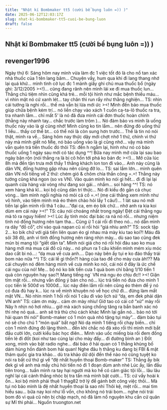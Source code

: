 ```yaml
---
title: "Nhật kí Bombmaker tt5 (cười bể bụng luôn =)) )"
date: 2025-06-12T12:03:17Z
slug: nhat-ki-bombmaker-tt5-cuoi-be-bung-luon
draft: false
---
```


## Nhật kí Bombmaker tt5 (cười bể bụng luôn =)) )

## revenger1996

Ngày thứ 6:
Sáng hôm nay mình vừa làm đc 1 việc tốt đó là cho nổ tan xác nhà thuốc của 1 tên lang băm…
Chuyện vầy, hum qua khi đi lang thang nhớ lại quá khứ… mình tình cờ lục đc 1 mảnh giấy ghi chú mua thuốc bổ (ngày ghi: 3/12/2005 ><!)… cũng đang rãnh nên mình lái xe đi mua thuốc lun…
Thằng chủ tiệm nhìn cũng khá trẻ… mỗi tội hình như mắc bệnh thiếu máu… vì nhìn mặt nó cứ xanh lét… tay chân thì run rẩy như thằng nghiện…
TS: nhìn cái tướng là nghi rồi… thế mà vẫn bị lừa mới ức ><!
Mình đến bảo mua thuốc giúp chữa bệnh kém trí… nó liền chạy vào xách 1 cuốn ca-ta-lô thuốc ra tra, tra nhanh lắm… chỉ mất 5’ là nó đã đưa mình cái đơn thuốc hoàn chỉnh (thằng này nhanh tay… chắc trước làm trôm )… Nó đảm bảo vs mình là uống thuốc này vào là gì cũng nhớ! Mình cũng ko tin lắm… nên đứng đó uống thử 1 liều… thấy cơ thể bt… có thể nói là còn sung hơn trước… Thế là tin nó nói thật, mình ra về…
Sáng hôm nay thức dậy mới chợt nhớ 1 thứ, chính vì thứ này mà mình giết nó 
Miẹ, nó bảo uống vào là gì cũng nhớ… vậy mà mình vẫn quên trả tiền thuốc đó thôi 
TS: đến h ngẫm lại, hình như nó có bảo thuốc uống 1 ngày sau mới có tác dụng ^^! 
Bữa nay mình mở cửa lại sau bao ngày bận rộn (nói thẳng ra là bị cô hồn tới phá ko bán đc ><!)… Mở cửa lúc 8h mà đến tận trưa mới thấy 1 thằng khách lon ton đi vào…
Anh này cũng là dân VN, đồng hương gặp nhau nên cũng đỡ lo…
TS: sai lầm lớn… mình quên dân VN nổi tiếng về 2 thứ: chém gió & chôm chỉa thần công =.=!
Thằng này tướng cũng khá ngon (so vs VN). Vào quán mình ko nói gì hết… đi đi lại lại quanh cửa hàng vài vòng như đang soi gái… nhầm… soi hàng ^^!
TS: nó xem hàng khá kĩ… koi bộ cũng dân trí thức…
Nó đi kiểu đó gần cả chục vòng… làm mình ngồi nghía nó mỏi cả cố =.=! (mẹ cái thằng xem mình như vô hình, vào tiệm mình mà éo thèm chào hỏi lấy 1 câu!)… 1 lát sau nó mới tiến lại gần mình rồi thả 1 câu....”đại ca, em éo bik chữ… nhờ anh ra kia koi dùm em cái này ><!”
TS: câu nói choáng nhất trong ngày! Đệt cái thằng ngu mà tỏ ra nguy hiểm! ><!
Lúc ấy tính móc đại bác ra nả nó rồi… nhưng niệm tình nó đồng hương nên tạm tha…
Cũng ừ 1 cái rồi đi theo nó… nó dẫn mình ra dãy “đồ cổ”, chỉ vào quả napan cũ xì rồi hỏi “giá nhiu anh?”
TS: sock tập 2… ko bik chữ với giá tiền liên quan éo gì nhau mà mày kiu tao koi?! 
Máu đã sôi 38 độ, anh vì tình đồng hương nên ráng nhịn mày… dù sao tao cũng đek mún bị mang tội “giết dân ta”. Mình nói giá cho nó rồi hỏi đáu sao ko mua hàng mới mà mua cái đồ cũ này… nó phun ra 1 câu khiến mình mém xíu móc dao cắt bi nó…: “dạ mua về cưa anh…. Dạo này bên ấy tụi e ko đáo thấy trái bom nào nữa ^^)
TS: cái lề gì thốn?! hàng của tao để cho mày cưa àh!?? 
Mà cái chuyện nó đêm hàng mình về cưa mình ko nói, cái nói ở đây là ức chế cái ngu của nó! Mẹ… bộ nó ko bik tiền cưa 1 quả bom chỉ bằng 1/10 tiền 1 quả còn nguyên hay sao?! Mang tiếng ng` VN mà ngu éo chịu đc!! ><!
Giận tím mặt rồi… nhưng vẫn đống ý bán cho nó… lúc trả tiền nó đưa cho mình 1 cọc tiến lẻ 500đ vs 1000đ… lúc này điên lắm rồi nên cũng éo thèm để ý nó có đưa đủ hay k… lúc ra về mình khuyên nó về học chữ đi… đừng làm mất mặt VN…
Nó nhìn mình 1 hồi rồi nói 1 câu đi vào lịch sử “dạ, em đek phải dân VN anh”
TS: cảm ơn mày… cảm ơn mày nhìu! Giờ tao có cái cớ “xử” mày rồi 
Nãy h nhịn nó hơi nhìu… giờ mà xách súng chống tăng ra bắn banh xác nó thì nhẹ nó quá… anh sẽ trả thù chú cách khác 
Mình lại gần nó… bảo nó tới hải quan thì nói” Bomb-maker có 1 món quà nhỏ tặng tụi mày”… đảm bảo tụi nó sẽ cho chú 1 “món quà” bất ngờ 
Nó dạ mình 1 tiếng rồi chạy biến… chỉ còn 1 mình đứng đó lặng thinh… đến khi chắc nó đã xéo rồi thì mình mới bắt đấu cười lớn, cười kiểu bác học điên…
Mình vào uốc miếng bia rồi đem đống tiền lẻ đi đốt (koi như tao cúng lại cho mày đấy… đi đường bình an )
Đốt xong, mình vào bật radio nghe… đài bảo ở hải quan có 1 thằng khủng bố dám hùng hồn đánh bom hải quan! Nghe đâu h thằng ku đang bị FBI & mật thám quốc gia tra khảo… dù tra khảo dữ dội đến thế nào nó cũng tuyệt ko nói ra bất cứ thứ gì về “đệ nhất huyền thoại Bomb-maker” 
TS: 
Thằng ấy bik đek gì về anh mà mấy chú hỏi tiến nó đi 1 đoạn dùm anh nhé 
Lúc ấy, lần đầu tiên trong… tuần mình ra tay hại người mà ko hề có cảm giác tội lỗi… lâu lâu nghĩ lại cái cảnh thắng nhóc bị tra tấn mà mình bật cười…
TS: cứ vầy hoài k ổn… koi bộ mình phải thuê 1 thag82 trở lý để gánh bớt công việc thôi…
Mà tụi nó bảo mình là đệ nhất huyền thoại là sao nhỉ 
Thôi kệ, mệt rồi… mai tìm hiểu sau… bữa nay koi như lỗ vốn, cho không nó trái bom… nghe nói trái bom đó vì quá cũ nên bị chập mạch, nó đã làm nổ nguyên khu cắn cứ quân sự Mĩ thì phải…
Nguồn truongton.net